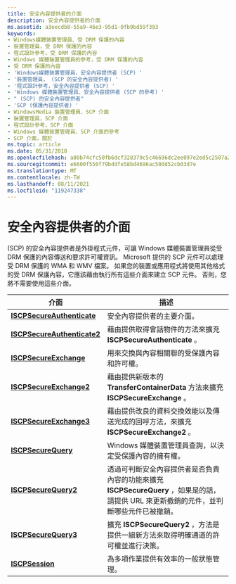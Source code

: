 ```yaml
---
title: 安全內容提供者的介面
description: 安全內容提供者的介面
ms.assetid: a3eecdb8-55a9-46e3-95d1-0fb9bd59f393
keywords:
- Windows媒體裝置管理員、受 DRM 保護的內容
- 裝置管理員，受 DRM 保護的內容
- 程式設計參考，受 DRM 保護的內容
- Windows 媒體裝置管理員的參考，受 DRM 保護的內容
- 受 DRM 保護的內容
- 'Windows媒體裝置管理員，安全內容提供者 (SCP) '
- '裝置管理員， (SCP 的安全內容提供者) '
- '程式設計參考，安全內容提供者 (SCP) '
- 'Windows 媒體裝置管理員、安全內容提供者 (SCP 的參考) '
- " (SCP) 的安全內容提供者"
- 'SCP (保護內容提供者) '
- WindowsMedia 裝置管理員、SCP 介面
- 裝置管理員，SCP 介面
- 程式設計參考，SCP 介面
- Windows 媒體裝置管理員、SCP 介面的參考
- SCP 介面，關於
ms.topic: article
ms.date: 05/31/2018
ms.openlocfilehash: a80b74cfc50fb6dcf328379c5c46696dc2ee097e2ed5c2507a2a4f14676efd85
ms.sourcegitcommit: e6600f550f79bddfe58bd4696ac50dd52cb03d7e
ms.translationtype: MT
ms.contentlocale: zh-TW
ms.lasthandoff: 08/11/2021
ms.locfileid: "119247338"
---
```

# <a name="interfaces-for-secure-content-providers"></a>安全內容提供者的介面

 (SCP) 的安全內容提供者是外掛程式元件，可讓 Windows 媒體裝置管理員從受 DRM 保護的內容傳送和要求許可權資訊。 Microsoft 提供的 SCP 元件可以處理受 DRM 保護的 WMA 和 WMV 檔案。 如果您的裝置或應用程式將使用其他格式的受 DRM 保護內容，它應該藉由執行所有這些介面來建立 SCP 元件。 否則，您將不需要使用這些介面。



| 介面                                                  | 描述                                                                                                                                                                                                                                          |
|------------------------------------------------------------|------------------------------------------------------------------------------------------------------------------------------------------------------------------------------------------------------------------------------------------------------|
| [**ISCPSecureAuthenticate**](/windows/desktop/api/mswmdm/nn-mswmdm-iscpsecureauthenticate)   | 安全內容提供者的主要介面。                                                                                                                                                                                                |
| [**ISCPSecureAuthenticate2**](/windows/desktop/api/mswmdm/nn-mswmdm-iscpsecureauthenticate2) | 藉由提供取得會話物件的方法來擴充 **ISCPSecureAuthenticate** 。                                                                                                                                                                       |
| [**ISCPSecureExchange**](/windows/desktop/api/mswmdm/nn-mswmdm-iscpsecureexchange)           | 用來交換與內容相關聯的受保護內容和許可權。                                                                                                                                                                                 |
| [**ISCPSecureExchange2**](/windows/desktop/api/mswmdm/nn-mswmdm-iscpsecureexchange2)         | 藉由提供新版本的 **TransferContainerData** 方法來擴充 **ISCPSecureExchange** 。                                                                                                                                                   |
| [**ISCPSecureExchange3**](/windows/desktop/api/mswmdm/nn-mswmdm-iscpsecureexchange3)         | 藉由提供改良的資料交換效能以及傳送完成的回呼方法，來擴充 **ISCPSecureExchange2** 。                                                                                                                            |
| [**ISCPSecureQuery**](/windows/desktop/api/mswmdm/nn-mswmdm-iscpsecurequery)                 | Windows 媒體裝置管理員查詢，以決定受保護內容的擁有權。                                                                                                                                                                   |
| [**ISCPSecureQuery2**](/windows/desktop/api/mswmdm/nn-mswmdm-iscpsecurequery2)               | 透過可判斷安全內容提供者是否負責內容的功能來擴充 **ISCPSecureQuery** ，如果是的話，請提供 URL 來更新撤銷的元件，並判斷哪些元件已被撤銷。 |
| [**ISCPSecureQuery3**](/windows/desktop/api/mswmdm/nn-mswmdm-iscpsecurequery3)               | 擴充 **ISCPSecureQuery2** ，方法是提供一組新方法來取得明確通道的許可權並進行決策。                                                                                                                     |
| [**ISCPSession**](/windows/desktop/api/mswmdm/nn-mswmdm-iscpsession)                         | 為多項作業提供有效率的一般狀態管理。                                                                                                                                                                                  |



 

 

 




